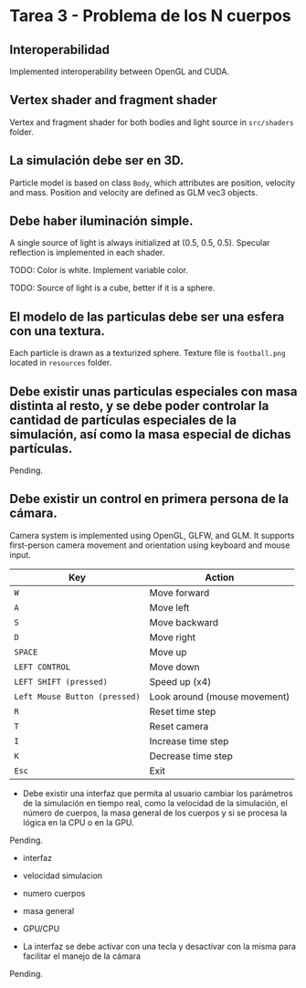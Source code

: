 # Tarea 3 - Problema de los N cuerpos
## Interoperabilidad
Implemented interoperability between OpenGL and CUDA.
## Vertex shader and fragment shader
Vertex and fragment shader for both bodies and light source in ```src/shaders``` folder.
## La simulación debe ser en 3D.

Particle model is based on class ```Body```, which attributes are position, velocity and mass. Position and velocity 
are defined as GLM vec3<float> objects.  
## Debe haber iluminación simple.

A single source of light is always initialized at (0.5, 0.5, 0.5).
Specular reflection is implemented in each shader.

TODO: Color is white. Implement variable color.

TODO: Source of light is a cube, better if it is a sphere.

## El modelo de las particulas debe ser una esfera con una textura.

Each particle is drawn as a texturized sphere. Texture file is ```football.png``` 
located in ```resources``` folder.

## Debe existir unas particulas especiales con masa distinta al resto, y se debe poder controlar la cantidad de partículas especiales de la simulación, así como la masa especial de dichas partículas.

Pending.

## Debe existir un control en primera persona de la cámara.

Camera system is implemented using OpenGL, GLFW, and GLM. It supports first-person camera movement and orientation using keyboard and mouse input.

| Key                           | Action                      |
|-------------------------------|-----------------------------|
| `W`                           | Move forward                |
| `A`                           | Move left                   |
| `S`                           | Move backward               |
| `D`                           | Move right                  |
| `SPACE`                       | Move up                     |
| `LEFT CONTROL`                | Move down                   |
| `LEFT SHIFT (pressed)`        | Speed up (x4)               |
| `Left Mouse Button (pressed)` | Look around (mouse movement) |
| `R`                           | Reset time step             |
| `T`                           | Reset camera                |
| `I`                           | Increase time step          |
| `K`                           | Decrease time step          |
| `Esc`                         | Exit                        |

* Debe existir una interfaz que permita al usuario cambiar los parámetros de la simulación
en tiempo real, como la velocidad de la simulación, el número de cuerpos, la masa general
de los cuerpos y si se procesa la lógica en la CPU o en la GPU.

Pending.
* interfaz
* velocidad simulacion
* numero cuerpos
* masa general
* GPU/CPU

* La interfaz se debe activar con una tecla y desactivar con la misma para facilitar el manejo
de la cámara

Pending.